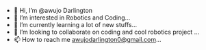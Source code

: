 - 👋 Hi, I’m @awujo Darlington 
- 👀 I’m interested in Robotics and Coding...
- 🌱 I’m currently learning a lot of new stuffs...
- 💞️ I’m looking to collaborate on coding and cool robotics project ...
- 📫 How to reach me awujodarlington0@gmail.com...

<!---
awujo/awujo is a ✨ special ✨ repository because its `README.md` (this file) appears on your GitHub profile.
You can click the Preview link to take a look at your changes.
--->
